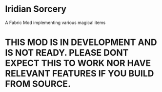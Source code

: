 # Iridian Sorcery
A Fabric Mod implementing various magical items

# THIS MOD IS IN DEVELOPMENT AND IS NOT READY. PLEASE DONT EXPECT THIS TO WORK NOR HAVE RELEVANT FEATURES IF YOU BUILD FROM SOURCE.

